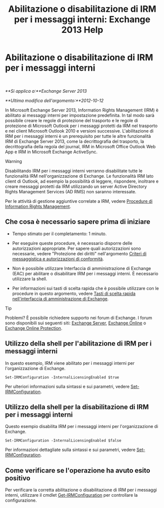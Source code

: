 ﻿---
title: 'Abilitazione o disabilitazione di IRM per i messaggi interni: Exchange 2013 Help'
TOCTitle: Abilitazione o disabilitazione di IRM per i messaggi interni
ms:assetid: a6a17f57-5304-41f1-954d-7301857d54a1
ms:mtpsurl: https://technet.microsoft.com/it-it/library/Bb124077(v=EXCHG.150)
ms:contentKeyID: 50481362
ms.date: 05/22/2018
mtps_version: v=EXCHG.150
ms.translationtype: MT
---

# Abilitazione o disabilitazione di IRM per i messaggi interni

 

_**Si applica a:**Exchange Server 2013_

_**Ultima modifica dell'argomento:**2012-10-12_

In Microsoft Exchange Server 2013, Information Rights Management (IRM) è abilitato ai messaggi interni per impostazione predefinita. In tal modo sarà possibile creare le regole di protezione del trasporto e le regole di protezione di Microsoft Outlook per i messaggi protetti da IRM nel trasporto e nei client Microsoft Outlook 2010 e versioni successive. L'abilitazione di IRM per i messaggi interni è un prerequisito per tutte le altre funzionalità IRM di Exchange Server 2013, come la decrittografia del trasporto, la decrittografia della regola del journal, IRM in Microsoft Office Outlook Web App e IRM in Microsoft Exchange ActiveSync.


> [!WARNING]
> Disabilitando IRM per i messaggi interni verranno disabilitate tutte le funzionalità IRM nell'organizzazione di Exchange. Le funzionalità IRM lato client di Outlook, ad esempio la possibilità di leggere, rispondere, inoltrare e creare messaggi protetti da IRM utilizzando un server Active Directory Rights Management Services (AD&nbsp;RMS) non saranno interessate.



Per le attività di gestione aggiuntive correlate a IRM, vedere [Procedure di Information Rights Management](information-rights-management-procedures-exchange-2013-help.md).

## Che cosa è necessario sapere prima di iniziare

  - Tempo stimato per il completamento: 1 minuto.

  - Per eseguire queste procedure, è necessario disporre delle autorizzazioni appropriate. Per sapere quali autorizzazioni sono necessarie, vedere "Protezione dei diritti" nell'argomento [Criteri di messaggistica e autorizzazioni di conformità](messaging-policy-and-compliance-permissions-exchange-2013-help.md).

  - Non è possibile utilizzare Interfaccia di amministrazione di Exchange (EAC) per abilitare o disabilitare IRM per i messaggi interni. È necessario utilizzare la shell.

  - Per informazioni sui tasti di scelta rapida che è possibile utilizzare con le procedure in questo argomento, vedere [Tasti di scelta rapida nell'interfaccia di amministrazione di Exchange](keyboard-shortcuts-in-the-exchange-admin-center-exchange-online-protection-help.md).


> [!TIP]
> Problemi? È possibile richiedere supporto nei forum di Exchange. I forum sono disponibili sui seguenti siti: <A href="https://go.microsoft.com/fwlink/p/?linkid=60612">Exchange Server</A>, <A href="https://go.microsoft.com/fwlink/p/?linkid=267542">Exchange Online</A> o <A href="https://go.microsoft.com/fwlink/p/?linkid=285351">Exchange Online Protection</A>.



## Utilizzo della shell per l'abilitazione di IRM per i messaggi interni

In questo esempio, IRM viene abilitato per i messaggi interni per l'organizzazione di Exchange.

    Set-IRMConfiguration -InternalLicensingEnabled $true

Per ulteriori informazioni sulla sintassi e sui parametri, vedere [Set-IRMConfiguration](https://technet.microsoft.com/it-it/library/dd979792\(v=exchg.150\)).

## Utilizzo della shell per la disabilitazione di IRM per i messaggi interni

Questo esempio disabilita IRM per i messaggi interni per l'organizzazione di Exchange.

    Set-IRMConfiguration -InternalLicensingEnabled $false

Per informazioni dettagliate sulla sintassi e sui parametri, vedere [Set-IRMConfiguration](https://technet.microsoft.com/it-it/library/dd979792\(v=exchg.150\)).

## Come verificare se l'operazione ha avuto esito positivo

Per verificare la corretta abilitazione o disabilitazione di IRM per i messaggi interni, utilizzare il cmdlet [Get-IRMConfiguration](https://technet.microsoft.com/it-it/library/dd776120\(v=exchg.150\)) per controllare la configurazione.

